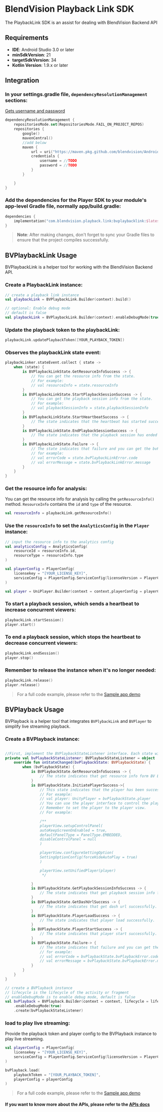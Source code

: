 # BlendVision Playback Link SDK

The PlaybackLink SDK is an assist for dealing with BlendVision Backend API

## Requirements

- **IDE**: Android Studio 3.0 or later
- **minSdkVersion**: 21
- **targetSdkVersion**: 34
- **Kotlin Version**: 1.9.x or later

## Integration

### In your settings.gradle file, `dependencyResolutionManagement` sections:

[Gets username and password](https://github.com/BlendVision/Android-Playback-Link-SDK/wiki/Android%E2%80%90Playback%E2%80%90Link-pull-credentials)

```kotlin
dependencyResolutionManagement {
    repositoriesMode.set(RepositoriesMode.FAIL_ON_PROJECT_REPOS)
    repositories {
        google()
        mavenCentral()
        //add below
        maven {
            url = uri("https://maven.pkg.github.com/blendvision/Android-Packages")
            credentials {
                username = //TODO
                password = //TODO
            }
        }

    }
}
```

### Add the dependencies for the Player SDK to your module's app-level Gradle file, normally app/build.gradle:

```kotlin
dependencies {
    implementation("com.blendvision.playback.link:bvplaybacklink:$latest_version")
}
```

> **Note**: After making changes, don't forget to sync your Gradle files to ensure that the project
> compiles successfully.

## BVPlaybackLink Usage

BVPlaybackLink is a helper tool for working with the BlendVision Backend API.

### Create a PlaybackLink instance:

```kotlin
// create a playback link instance
val playbackLink = BVPlaybackLink.Builder(context).build()

// optional: Enable debug mode
// default is false
val playbackLink = BVPlaybackLink.Builder(context).enableDebugMode(true).build()

```

### Update the playback token to the playbackLink:

```kotlin
playbackLink.updatePlaybackToken([YOUR_PLAYBACK_TOKEN])
```

### Observes the playbackLink state event:

```kotlin
playbackLinker.stateEvent.collect { state ->
    when (state) {
        is BVPlaybackLinkState.GetResourceInfoSuccess -> {
            // You can get the resource info from the state.
            // For example:
            // val resourceInfo = state.resourceInfo
        }
        is BVPlaybackLinkState.StartPlaybackSessionSuccess -> {
            // You can get the playback session info from the state.
            // For example:
            // val playbackSessionInfo = state.playbackSessionInfo
        }
        is BVPlaybackLinkState.StartHeartbeatSuccess -> {
            // The state indicates that the heartbeat has started successfully.
        }
        is BVPlaybackLinkState.EndPlaybackSessionSuccess -> {
            // The state indicates that the playback session has ended successfully.
        }
        is BVPlaybackLinkState.Failure -> {
            // The state indicates that failure and you can get the bvPlaybackLinkError object.
            // for example:
            // val errorCode = state.bvPlaybackLinkError.code
            // val errorMessage = state.bvPlaybackLinkError.message
        }
    }
}
```

### Get the resource info for analysis:

You can get the resource info for analysis by calling the `getResourceInfo()` method.
`ResourceInfo` contains the `id` and `type` of the resource.

```kotlin
val resourceInfo = playbackLink.getResourceInfo()
```

### Use the `resourceInfo` to set the `AnalyticsConfig` in the `Player` instance:

```kotlin
// input the resource info to the analytics config
val analyticsConfig = AnalyticsConfig(
    resourceId = resourceInfo.id,
    resourceType = resourceInfo.type
)

val playerConfig = PlayerConfig(
    licensekey = "[YOUR_LICENSE_KEY]",
    serviceConfig = PlayerConfig.ServiceConfig(licenseVersion = PlayerConfig.ServiceConfig.LicenseVersion.V2)
)

val player = UniPlayer.Builder(context = context,playerConfig = playerConfig).setAnalyticsConfig(analyticsConfig=analyticsConfig).build()

```

### To start a playback session, which sends a heartbeat to increase concurrent viewers:

```kotlin
playbackLink.startSession()
player.start()
```

### To end a playback session, which stops the heartbeat to decrease concurrent viewers:

```kotlin
playbackLink.endSession()
player.stop()
```

### Remember to release the instance when it's no longer needed:

```kotlin
playbackLink.release()
player.release()
```

> For a full code example, please refer to the [Sample app demo](https://github.com/BlendVision/Android-Playback-Link-Sample)

## BVPlayback Usage

BVPlayback is a helper tool that integrates `BVPlybackLink` and `BVPlayer` to simplify live streaming playback.

### Create a BVPlayback instance:

```kotlin

//First, implement the BVPlaybackStateListener interface. Each state will represent the current BVPlayback state.
private val bvPlaybackStateListener: BVPlaybackStateListener = object : BVPlaybackStateListener {
    override fun onStateChanged(bvPlaybackState: BVPlaybackState) {
        when (bvPlaybackState) {
            is BVPlaybackState.GetResourceInfoSuccess -> {
                // The state indicates that get resource info form BV Backend API successfully.
            }
            is BVPlaybackState.InitiatePlayerSuccess->{
                // This state indicates that the player has been successfully initialized, and you can now retrieve the player interface for use.
                // For example:
                // val player: UnityPlayer = bvPlaybackState.player
                // You can use the player interface to control the player.
                // Remember to set the player to the player view.
                // For example:

                /**
                playerView.setupControlPanel(
                autoKeepScreenOnEnabled = true,
                defaultPanelType = PanelType.EMBEDDED,
                disableControlPanel = null
                )

                playerView.configureSettingOption(
                SettingOptionConfig(forceHideAutoPlay = true)
                )

                playerView.setUnifiedPlayer(player)
                 */

            }
            is BVPlaybackState.GetPlaybackSessionInfoSuccess -> {
                // The state indicates that get playback session info form BV Backend API successfully.
            }
            is BVPlaybackState.GetDashUrlSuccess -> {
                // The state indicates that get dash url successfully.
            }
            is BVPlaybackState.PlayerLoadSuccess -> {
                // The state indicates that player load successfully.
            }
            is BVPlaybackState.PlayerStartSuccess -> {
                // The state indicates that player start successfully.
            }
            is BVPlaybackState.Failure-> {
                // The state indicates that failure and you can get the bvPlaybackError object.
                // for example:
                // val errorCode = bvPlaybackState.bvPlaybackError.code
                // val errorMessage = bvPlaybackState.bvPlaybackError.message
            }
        }
    }
}

// create a BVPlayback instance
// lifecycle is the lifecycle of the activity or fragment
// enableDebugMode is to enable debug mode, default is false
val bvPlayback = BVPlayback.Builder(context = context, lifecycle = lifecycle)
    .enableDebugMode(true)
    .create(bvPlaybackStateListener)

```

### load to play live streaming:

Provide the playback token and player config to the BVPlayback instance to play live streaming.

```kotlin
val playerConfig = PlayerConfig(
    licensekey = "[YOUR_LICENSE_KEY]",
    serviceConfig = PlayerConfig.ServiceConfig(licenseVersion = PlayerConfig.ServiceConfig.LicenseVersion.V2)
)

bvPlayback.load(
    playbackToken = "[YOUR_PLAYBACK_TOKEN]",
    playerConfig = playerConfig
)
```

> For a full code example, please refer to the [Sample app demo](https://github.com/BlendVision/Android-Playback-Link-Sample)

#### If you want to know more about the APIs, please refer to the [APIs docs](https://blendvision.github.io/Android-Playback-Link-SDK/)
